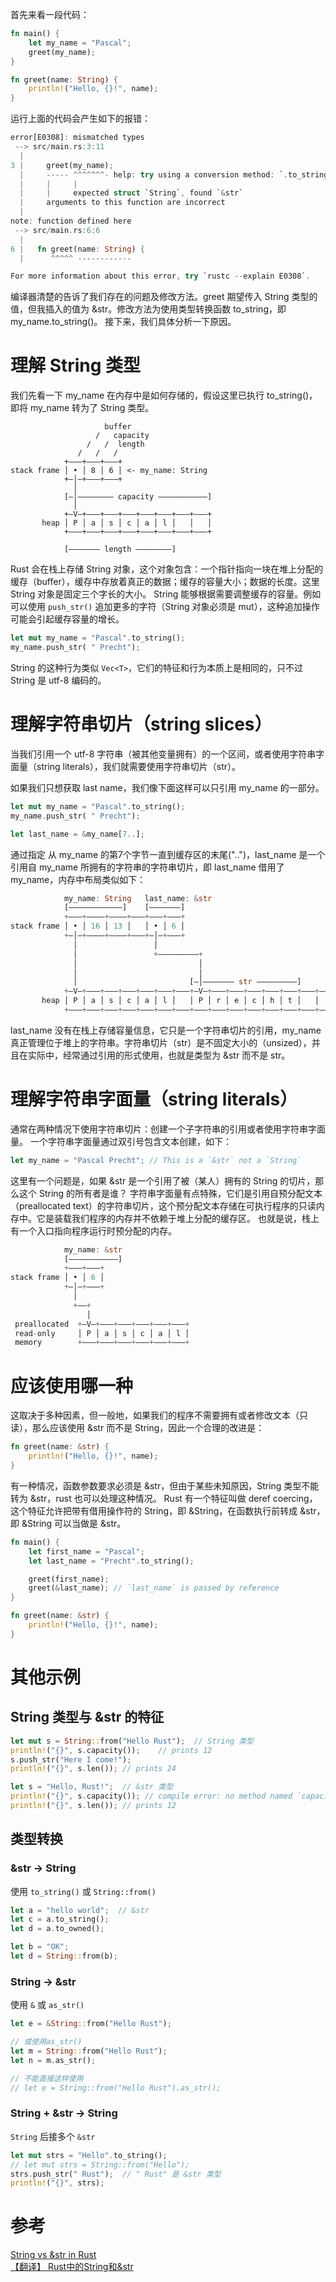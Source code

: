 首先来看一段代码：
```rust
fn main() {
    let my_name = "Pascal";
    greet(my_name);
}

fn greet(name: String) {
    println!("Hello, {}!", name);
}
```

运行上面的代码会产生如下的报错：
```rust
error[E0308]: mismatched types
 --> src/main.rs:3:11
  |
3 |     greet(my_name);
  |     ----- ^^^^^^^- help: try using a conversion method: `.to_string()`
  |     |     |
  |     |     expected struct `String`, found `&str`
  |     arguments to this function are incorrect
  |
note: function defined here
 --> src/main.rs:6:6
  |
6 |   fn greet(name: String) {
  |      ^^^^^ ------------

For more information about this error, try `rustc --explain E0308`.
```
编译器清楚的告诉了我们存在的问题及修改方法。greet 期望传入 String 类型的值，但我插入的值为 &str。修改方法为使用类型转换函数 to_string，即 my_name.to_string()。
接下来，我们具体分析一下原因。

# 理解 String 类型
我们先看一下 my_name 在内存中是如何存储的，假设这里已执行 to_string()，即将 my_name 转为了 String 类型。
```
                     buffer
                   /   capacity
                 /   /  length
               /   /   /
            +–––+–––+–––+
stack frame │ • │ 8 │ 6 │ <- my_name: String
            +–│–+–––+–––+
              │
            [–│–––––––– capacity –––––––––––]
              │
            +–V–+–––+–––+–––+–––+–––+–––+–––+
       heap │ P │ a │ s │ c │ a │ l │   │   │
            +–––+–––+–––+–––+–––+–––+–––+–––+

            [––––––– length ––––––––]
```
Rust 会在栈上存储 String 对象，这个对象包含：一个指针指向一块在堆上分配的缓存（buffer），缓存中存放着真正的数据；缓存的容量大小；数据的长度。这里 String 对象是固定三个字长的大小。
String 能够根据需要调整缓存的容量。例如可以使用 `push_str()` 追加更多的字符（String 对象必须是 mut），这种追加操作可能会引起缓存容量的增长。
```rust
let mut my_name = "Pascal".to_string();
my_name.push_str( " Precht");
```
String 的这种行为类似 `Vec<T>`，它们的特征和行为本质上是相同的，只不过 String 是 utf-8 编码的。

# 理解字符串切片（string slices）
当我们引用一个 utf-8 字符串（被其他变量拥有）的一个区间，或者使用字符串字面量（string literals），我们就需要使用字符串切片（str）。

如果我们只想获取 last name，我们像下面这样可以只引用 my_name 的一部分。
```rust
let mut my_name = "Pascal".to_string();
my_name.push_str( " Precht");

let last_name = &my_name[7..];
```
通过指定 从 my_name 的第7个字节一直到缓存区的末尾("..")，last_name 是一个引用自 my_name 所拥有的字符串的字符串切片，即 last_name 借用了 my_name，内存中布局类似如下：
```rust
            my_name: String   last_name: &str
            [––––––––––––]    [–––––––]
            +–––+––––+––––+–––+–––+–––+
stack frame │ • │ 16 │ 13 │   │ • │ 6 │ 
            +–│–+––––+––––+–––+–│–+–––+
              │                 │
              │                 +–––––––––+
              │                           │
              │                           │
              │                         [–│––––––– str –––––––––]
            +–V–+–––+–––+–––+–––+–––+–––+–V–+–––+–––+–––+–––+–––+–––+–––+–––+
       heap │ P │ a │ s │ c │ a │ l │   │ P │ r │ e │ c │ h │ t │   │   │   │
            +–––+–––+–––+–––+–––+–––+–––+–––+–––+–––+–––+–––+–––+–––+–––+–––+
```
last_name 没有在栈上存储容量信息，它只是一个字符串切片的引用，my_name 真正管理位于堆上的字符串。字符串切片（str）是不固定大小的（unsized），并且在实际中，经常通过引用的形式使用，也就是类型为 &str 而不是 str。

# 理解字符串字面量（string literals）
通常在两种情况下使用字符串切片：创建一个子字符串的引用或者使用字符串字面量。
一个字符串字面量通过双引号包含文本创建，如下：
```rust
let my_name = "Pascal Precht"; // This is a `&str` not a `String`
```
这里有一个问题是，如果 &str 是一个引用了被（某人）拥有的 String 的切片，那么这个 String 的所有者是谁？
字符串字面量有点特殊，它们是引用自预分配文本（preallocated text）的字符串切片，这个预分配文本存储在可执行程序的只读内存中。它是装载我们程序的内存并不依赖于堆上分配的缓存区。
也就是说，栈上有一个入口指向程序运行时预分配的内存。
```rust
            my_name: &str
            [–––––––––––]
            +–––+–––+
stack frame │ • │ 6 │ 
            +–│–+–––+
              │                 
              +––+                
                 │
 preallocated  +–V–+–––+–––+–––+–––+–––+
 read-only     │ P │ a │ s │ c │ a │ l │
 memory        +–––+–––+–––+–––+–––+–––+
```

# 应该使用哪一种
这取决于多种因素，但一般地，如果我们的程序不需要拥有或者修改文本（只读），那么应该使用 &str 而不是 String，因此一个合理的改进是：
```rust
fn greet(name: &str) {
    println!("Hello, {}!", name);
}
```

有一种情况，函数参数要求必须是 &str，但由于某些未知原因，String 类型不能转为 &str，rust 也可以处理这种情况。
Rust 有一个特征叫做 deref coercing，这个特征允许把带有借用操作符的 String，即 &String，在函数执行前转成 &str，即 &String 可以当做是 &str。
```rust
fn main() {
    let first_name = "Pascal";
    let last_name = "Precht".to_string();

    greet(first_name);
    greet(&last_name); // `last_name` is passed by reference
}

fn greet(name: &str) {
    println!("Hello, {}!", name);
}
```

# 其他示例

## String 类型与 &str 的特征
```rust
let mut s = String::from("Hello Rust");  // String 类型
println!("{}", s.capacity());    // prints 12
s.push_str("Here I come!");
println!("{}", s.len()); // prints 24

let s = "Hello, Rust!";  // &str 类型
println!("{}", s.capacity()); // compile error: no method named `capacity` found for type `&str`
println!("{}", s.len()); // prints 12
```

## 类型转换

### &str -> String
使用 `to_string()` 或 `String::from()`
```rust
let a = "hello world";  // &str
let c = a.to_string();
let d = a.to_owned();

let b = "OK";
let d = String::from(b);
```

### String -> &str
使用 `&` 或 `as_str()`
```rust
let e = &String::from("Hello Rust");

// 或使用as_str()
let m = String::from("Hello Rust");
let n = m.as_str();

// 不能直接这样使用 
// let e = String::from("Hello Rust").as_str();
```

### String + &str -> String
`String` 后接多个 `&str`
```rust
let mut strs = "Hello".to_string();
// let mut strs = String::from("Hello");
strs.push_str(" Rust");  // " Rust" 是 &str 类型
println!("{}", strs);
```

# 参考
[String vs &str in Rust](https://blog.thoughtram.io/string-vs-str-in-rust/)  
[【翻译】 Rust中的String和&str](https://zhuanlan.zhihu.com/p/123278299)
